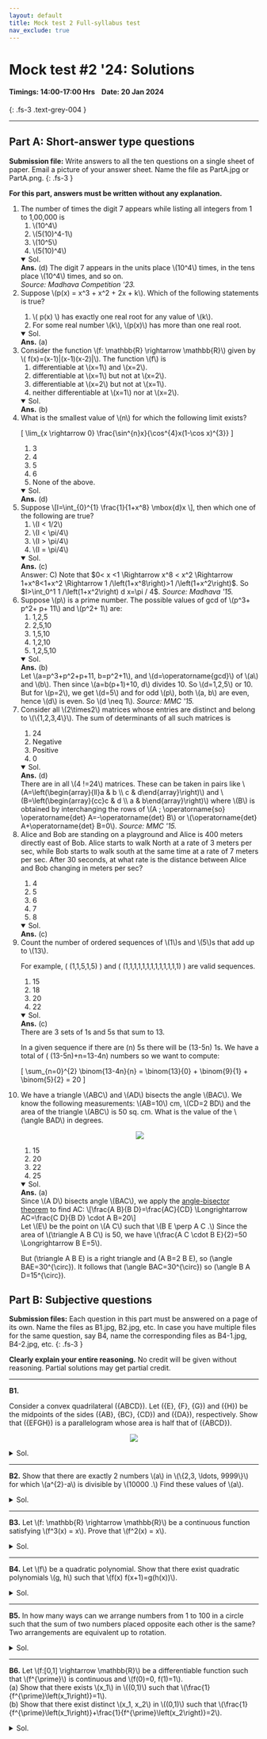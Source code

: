 ```yaml
---
layout: default
title: Mock test 2 Full-syllabus test
nav_exclude: true
---
```



#  Mock test #2 '24: Solutions

#### Timings: 14:00-17:00 Hrs &nbsp;&nbsp;  Date: 20 Jan 2024
{: .fs-3 .text-grey-004 }

---


## Part A: Short-answer type questions

**Submission file:** Write answers to all the ten questions on a single sheet of paper. Email a picture of your answer sheet. Name the file as PartA.jpg or PartA.png.
{: .fs-3 }

**For this part, answers must be written without any explanation.**

<ol>

<li>
The number of times the digit 7 appears while listing all integers
from 1 to 1,00,000 is


<ol>
<li>\(10^4\)     </li>
<li>\(5(10)^4-1\)</li>
<li>\(10^5\)     </li>
<li>\(5(10)^4\)  </li>
</ol>

</li>

<details open><summary>Sol.</summary>
<b>Ans.</b> (d) The digit 7 appears in the units place \(10^4\) times, in the tens place \(10^4\) times, and so on.<br>
<i>Source: Madhava Competition '23.</i>
</details>



<li>
Suppose \(p(x) = x^3 + x^2 + 2x + k\). Which of the following statements is true?
</li>

<ol>
<li> \( p(x) \) has exactly one real root for any value of \(k\).       </li>
<li> For some real number \(k\), \(p(x)\) has more than one real root.  </li>
</ol>

<details open><summary>Sol.</summary>
<b>Ans.</b> (a)<br>
</details>


<li>
Consider the function \(f: \mathbb{R} \rightarrow \mathbb{R}\) given by \( f(x)=(x-1)|(x-1)(x-2)|\). The function \(f\) is

<ol>
<li>differentiable at \(x=1\) and \(x=2\).             </li>
<li>differentiable at \(x=1\) but not at \(x=2\).      </li>
<li>differentiable at \(x=2\) but not at \(x=1\).      </li>
<li>neither differentiable at \(x=1\) nor at \(x=2\).  </li>
</ol>

</li>


<details open><summary>Sol.</summary>
<b>Ans.</b> (b) 
</details>


<li>
What is the smallest value of \(n\) for which the following limit exists?

\[ \lim_{x \rightarrow 0} \frac{\sin^{n}x}{\cos^{4}x(1-\cos x)^{3}} \]

<ol>
<li>3 </li>
<li>4 </li>
<li>5 </li>
<li>6 </li>
<li>None of the above.</li>
</ol>

</li>

<details open><summary>Sol.</summary>
<b>Ans.</b> (d) <br>
</details>


<li>
Suppose
\[I=\int_{0}^{1} \frac{1}{1+x^8} \mbox{d}x \],
then which one of the following are true?

<ol>
<li> \(I < 1/2\)  </li>
<li> \(I < \pi/4\)</li>
<li> \(I > \pi/4\)</li>
<li> \(I = \pi/4\)</li>
</ol>
</li>

<details open><summary>Sol.</summary>
<b>Ans.</b> (c) <br>
Answer: C) Note that $0< x <1 \Rightarrow x^8 < x^2 \Rightarrow 1+x^8<1+x^2 \Rightarrow 1 /\left(1+x^8\right)>1 /\left(1+x^2\right)$.
So $I>\int_0^1 1 /\left(1+x^2\right) d x=\pi / 4$.
<i>Source: Madhava '15.</i>
</details>


<li>
Suppose \(p\) is a prime number. The possible values of gcd of \(p^3+ p^2+ p+ 11\) and \(p^2+ 1\) are:

<ol>
<li> 1,2,5   </li>
<li> 2,5,10  </li>
<li> 1,5,10  </li>
<li> 1,2,10  </li>
<li>1,2,5,10 </li>
</ol>

</li>

<details open><summary>Sol.</summary>
<b>Ans.</b> (b) <br>
Let \(a=p^3+p^2+p+11, b=p^2+1\), and \(d=\operatorname{gcd}\) of \(a\) and \(b\). Then since \(a=b(p+1)+10, d\) divides 10. So \(d=1,2,5\) or 10. But for \(p=2\), we get \(d=5\) and for odd \(p\), both \(a, b\) are even, hence \(d\) is even. So \(d \neq 1\).
<i>Source: MMC '15.</i>
</details>



<li>
Consider all \(2\times2\) matrices whose entries are distinct and belong to \(\{1,2,3,4\}\). The sum of determinants of all such matrices is
</li>

<ol>
<li> 24        </li>
<li> Negative  </li>
<li> Positive  </li>
<li> 0         </li>
</ol>

<details open><summary>Sol.</summary>
<b>Ans.</b> (d) <br>
There are in all \(4 !=24\) matrices. These can be taken in pairs like \(A=\left(\begin{array}{ll}a & b \\ c & d\end{array}\right)\) and \(B=\left(\begin{array}{cc}c & d \\ a & b\end{array}\right)\) where \(B\) is obtained by interchanging the rows of \(A ; \operatorname{so} \operatorname{det} A=-\operatorname{det} B\) or \(\operatorname{det} A+\operatorname{det} B=0\).
<i>Source: MMC '15.</i>
</details>


<li>
Alice and Bob are standing on a playground and Alice is 400 meters directly east of Bob.
Alice starts to walk North at a rate of 3 meters per sec, while Bob
starts to walk south at the same time at a rate of 7 meters per sec.
After 30 seconds, at what rate is the distance between Alice and Bob changing 
in meters per sec?
</li>

<ol>
<li> 4  </li>
<li> 5  </li>
<li> 6  </li>
<li> 7  </li>
<li> 8 </li>
</ol>

<details open><summary>Sol.</summary>
<b>Ans.</b> (c) <br>
</details>


<li>
Count the number of ordered sequences of \(1\)s and \(5\)s that add up to \(13\).<br>

For example, \( (1,1,5,1,5) \) and \( (1,1,1,1,1,1,1,1,1,1,1,1,1) \) are valid sequences.

</li>

<ol>
<li> 15  </li>
<li> 18  </li>
<li> 20  </li>
<li> 22  </li>
</ol>

<details open><summary>Sol.</summary>
<b>Ans.</b> (c) <br>
There are 3 sets of 1s and 5s that sum to 13.<br>

In a given sequence if there are \(n\) 5s there will be \(13-5n\) 1s.
We have a total of \( (13-5n)+n=13-4n\) numbers so we want to compute:

\[ \sum_{n=0}^{2} \binom{13-4n}{n} = \binom{13}{0} + \binom{9}{1} + \binom{5}{2} = 20  \]
</details>



<li>
We have a triangle \(ABC\) and \(AD\) bisects the angle \(BAC\). We know the following
measurements: \(AB=10\) cm, \(CD=2 BD\) and the area of the triangle \(ABC\) is 50 sq. cm. 
What is the value of the \(\angle BAD\) in degrees.

<p style="text-align:center">
<img src="/assets/images/mt7_triangle.png"/>
</p>

</li>

<ol>
<li> 15  </li>
<li> 20  </li>
<li> 22  </li>
<li> 25  </li>
</ol>

<details open><summary>Sol.</summary>
<b>Ans.</b> (a) <br>
Since \(A D\) bisects angle \(BAC\), we apply the <a href="https://en.wikipedia.org/wiki/Angle_bisector_theorem">angle-bisector theorem</a> to find AC:
\[\frac{A B}{B D}=\frac{AC}{CD} \Longrightarrow AC=\frac{C D}{B D} \cdot A B=20\]
<br>
Let \(E\) be the point on \(A C\) such that \(B E \perp A C .\) Since the area of \(\triangle A B C\) is 50, we have \(\frac{A C \cdot B E}{2}=50 \Longrightarrow B E=5\).<br>

But \(\triangle A B E\) is a right triangle and \(A B=2 B E\), so \(\angle BAE=30^{\circ}\). It follows that \(\angle BAC=30^{\circ}\) so \(\angle B A D=15^{\circ}\).

</details>




</ol>


## Part B: Subjective questions

**Submission files:** Each question in this part must be answered on a page of its own. Name the files as B1.jpg, B2.jpg, etc. In case you have multiple files
for the same question, say B4, name the corresponding files as B4-1.jpg, B4-2.jpg, etc.
{: .fs-3 }


**Clearly explain your entire reasoning.** No credit will be given without reasoning. Partial solutions may get partial credit.


---


<p><b>B1.</b> 

Consider a convex quadrilateral \({ABCD}\). 
Let \({E}, {F}, {G}\) and \({H}\) be the midpoints of the sides
\({AB}, {BC}, {CD}\) and \({DA}\), respectively.
Show that \({EFGH}\) is a parallelogram whose
area is half that of \({ABCD}\).

<p style="text-align:center;"><img src="/assets/images/B2a_2012.svg"></p>



</p>


<details><summary>Sol.</summary>
<p>
<b>Lemma.</b> \(EFGH\) is a parallelogram.
</p>

<p>
<i>Proof.</i> Consider the diagonal \(AC\). By the basic proportionality theorem:

<ul>
<li> \({EF}\) and \({AC}\) are parallel.</li>
<li> \({AC}=2 {EF} \)</li>
<li> \(\Delta ABC \sim \Delta EBF\). </li>
</ul>
</p>


<p>
A similar argument to diagonal \(BD\) implies the lemma. \(\quad\square\)
</p>


<p>
Let \((X)\) denote the area of shape \(X\).
</p>


<p>
\begin{align}
(ABCD) = (ABC) + (ACD) \\
1/2 \cdot (ABCD) = (EFB) + (HGD)
\end{align}
</p>

<p>
By applying the above argument to the diagonal \(BD\) and triangles \(CFG\) and \(AEH\), we get the following:
</p>

<p>
\begin{align}
(ABCD) = (ABD) + (BCD) \\
1/2\cdot (ABCD) = (CFG) + (AEH)
\end{align}
</p>

<p>
Together we get:
</p>

<p>
\begin{align}
1/2\cdot (ABCD) &= (CFG) + (AEH) + (EFB) + (HGD) \\
(EFGH) &= \frac{1}{2} (ABCD)
\end{align}
</p>



</details>

---

<p><b>B2.</b>
Show that there are exactly 2 numbers \(a\) in \(\{2,3, \ldots, 9999\}\) for which \(a^{2}-a\) is divisible by \(10000 .\) Find these values of \(a\).
</p>


<details><summary>Sol.</summary>
We have \(10000=16 \times 625\) as product of prime powers. Recall the notation \(a \mid b,\) meaning \(b\) is divisible by a. We have \(10000 \mid a^{2}-a\) if and only if \((625 \mid a(a-1)\) and \(16 \mid a(a-1)) .\) Because \(a\) and \(a-1\) cannot share a factor, in turn this is equivalent to having both the conditions \((1) 625 \mid a\) or \(625 \mid a-1\) AND
(2) \(16 \mid a\) or \(16 \mid a-1 .\) Now if the coprime integers 16 and 625 both divide the same natural number (in our case \(a\) or \(a-1),\) their product 10000 will also divide this number. In our case this would force \(a=0,1,\) or \(\geq 10000,\) all of which are not allowed. Thus the given requirement on \(a\) is equivalent to having either (1) \(16 \mid a\) and \(625 \mid a-1\) OR
(2) \(16 \mid a-1\) and \(625 \mid\) a. Each case has a unique solution, respectively \(a=9376\) and \(a=625\) (e.g. use modular arithmetic:
in case \(1,\) we have \(a=625 k+1,\) which is \(k+1\) mod \(16,\) forcing \(k=15\) because \(16 \mid a\) and \(a \in\{2,3, \ldots, 9999\})\)

<br><i>Source: CMI 2015</i>.
</details>



---


<p><b>B3.</b>
Let \(f: \mathbb{R} \rightarrow \mathbb{R}\) be a continuous function
satisfying \(f^3(x) = x\). Prove that \(f^2(x) = x\).
</p>

<details><summary>Sol.</summary>


<b>Lemma 1.</b> \(f\) is injective.
<i>Proof. </i> Since, \(f(x)=f(y) \Longrightarrow f^3(x)=f^3(y) \Longrightarrow x=y\)
hence, \(f\) is an injective function.
Also, \(f\) is continuous and hence it is monotonic. \(\;\;\;\;\square\)

<br><b>Lemma 2.</b> If \(f\) is increasing then \(f(x)=x\), for each \(x \in \mathbb{R}\) and hence we get, \(f^2(x)=x, \forall x \in \mathbb{R}\).
<br><i>Proof.</i>
Case(i) \(x<f(x)\):
\(x<f(x) \Longrightarrow f(x)<f^2(x) \Longrightarrow f^2(x)<f^3(x)=x\), which is a contradiction.

<br>Case (ii) \(x>f(x)\):
\(x>f(x) \Longrightarrow f(x)>f^2(x) \Longrightarrow f^2(x)>f^3(x)=x\), which is a contradiction. \(\;\;\;\square\)


<br><b>Lemma 3.</b> If \(f\) is decreasing, then \(f^2(x)=x\), for all \(x \in \mathbb{R}\).
<br><i>Proof.</i>
\(x < y \Longrightarrow f(x)>f(y) \Longrightarrow f^2(x)<f^2(y)\) and thus \(f^2\) is increasing.
case (i) \(x < f^2(x)\) :
\(x < f^2(x) \Longrightarrow f^2(x)<f^4(x)=f(x)\) i.e. \(f^2(x)<f(x)\) and thus we get, \(f^4(x)<f^3(x)=x\). This gives, \(x<f^2(x)<f^4(x)<f^3(x)=x\). This is a contradiction. case (ii) \(x>f^2(x)\) :
\(x > f^2(x) \Longrightarrow f^2(x)>f^4(x)\) i.e. \(f^2(x)>f(x)\) and thus we get,
\(f^4(x) > f^3(x)=x\). This gives, \(x>f^2(x)>f^4(x)>f^3(x)=x\). This is a contradiction. \(\;\;\;\square\)

<br><i>Source: MMC 2023.</i>
</details>

---



<p><b>B4.</b>
Let \(f\) be a quadratic polynomial.
Show that there exist quadratic polynomials \(g, h\) such that \(f(x) f(x+1)=g(h(x))\). 
</p>

<details><summary>Sol.</summary>
\begin{align*} 
& f(x)=a(x-\alpha)(x-\beta) \\ 
& f(x+1)=a(x-\alpha+1)(x-\beta+1) \\
& f(x) * f(x+1)=a^2\left(x^2-x(\alpha+\beta-1)+\alpha \beta-\alpha\right) * \left(x^2-x(\alpha+\beta-1)+\alpha \beta-\beta\right) \\
& \text { Define } g(x)=a^2(x-\alpha)(x-\beta) \\
& h(x)=x^2-x(\alpha+\beta-1)+\alpha \beta
\end{align*}
<br><i>Source: MMC 2022.</i>
</details>



---


<p><b>B5.</b>
In how many ways can we arrange numbers from 1 to 100 in a circle such that the
sum of two numbers placed opposite each other is the same?
Two arrangements are equivalent up to rotation.
</p>


<details><summary>Sol.</summary>
It is clear that opposite pairs must be \((1,100),(2,99), \ldots,(50,51)\)
1 can be placed anywhere and 100 must be placed opposite to 1 . This can be done in exactly one way as all places are identical to start with.
Now, 2 has 98 options and then 99 has to be placed opposite to 2 .
3 has 96 options and then 96 must be placed opposite to 3 and so on.
By multiplication principle, the required number of ways is
\[ 98 \times 96 \times 94 \times \cdots \times 2=2^{49} \times 49!  \]
</details>


---

<p><b>B6.</b>
Let \(f:[0,1] \rightarrow \mathbb{R}\) be a differentiable function such that \(f^{\prime}\) is continuous and \(f(0)=0, f(1)=1\).<br>
(a) Show that there exists \(x_1\) in \((0,1)\) such that \(\frac{1}{f^{\prime}\left(x_1\right)}=1\). <br>
(b) Show that there exist distinct \(x_1, x_2\) in \((0,1)\) such that \(\frac{1}{f^{\prime}\left(x_1\right)}+\frac{1}{f^{\prime}\left(x_2\right)}=2\).
</p>

<details><summary>Sol.</summary>

(a) Since \(f(0)=0, f(1)=1\) we have \(\frac{f(1)-f(0)}{1-0}=f^{\prime}(c)\).<br>

(b) Consider the following two cases: <br>

<i>Case 1</i>. \(f^{\prime}(x) \geq 1 \; \forall x\)

\(\frac{f(x)}{x}=f^{\prime}\left(c_1\right) \geq 1\)
Therefore \(f(x) \geq x\). If \(f\left(x_0\right)>x_0\), then \(1-f\left(x_0\right)<1-x_0\). \(f^{\prime}\left(c_2\right)=\frac{1-f\left(x_0\right)}{1-x_0}<1\) which is a contradiction. Thus \(f(x)=x\).


<br><i>Case 2</i>. There exists \(a, b \in \mathbb{R}\) such that \(f^{\prime}(a)<1\) and \(f^{\prime}(b)>1\)
Therefore \([1-\epsilon, 1+\epsilon] \subseteq \operatorname{Ran}\left(f^{\prime}\right)\). Therefore, we can find \(x_1\), such that \(f^{\prime}\left(x_1\right)=1-\epsilon / 2\) ie. \(\frac{1}{f^{\prime}\left(x_1\right)}=\frac{2}{2-\epsilon}\).
Now we want to find \(x_2\) such that \(f^{\prime}\left(x_2\right)\) satisfies
\(\frac{1}{f^{\prime}\left(x_2\right)}=2-\frac{1}{f^{\prime}\left(x_1\right)}=2-\frac{2}{2-\epsilon}=\frac{2-2 \epsilon}{2-\epsilon}\) ie. \(f^{\prime}\left(x_2\right)=\frac{2-\epsilon}{2-2 \epsilon}\). This is definitely greater than 1 .

If \(\frac{2-\epsilon}{2-2 \epsilon}<1+\epsilon\); then we can find such \(x_2\).
Now \((1+\epsilon)(2-2 \epsilon)=2-2 \epsilon^2\).
Assuming without loss of generality that \(\epsilon<1\);
\(2-\epsilon<2-2 \epsilon^2\)
Therefore \(1<\frac{2-\epsilon}{2-2 \epsilon}<1+\epsilon\)
i.e. \(\frac{2-\epsilon}{2-2 \epsilon} \in \operatorname{Range}\left(f^{\prime}\right)\)
Therefore it is possible to select \(x_2\) such that
\[ \frac{1}{f^{\prime}\left(x_1\right)}+\frac{1}{f^{\prime}\left(x_2\right)}=2 \]

<br><i>Source: MMC 2022.</i>
</details>



